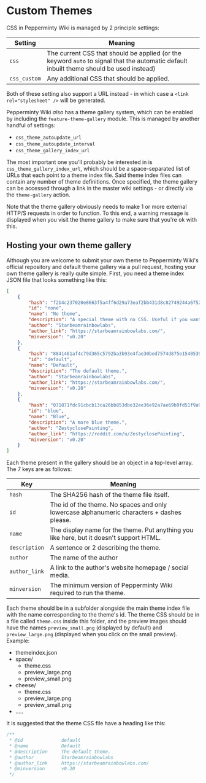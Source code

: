 # Custom Themes
CSS in Pepperminty Wiki is managed by 2 principle settings:

Setting			| Meaning
----------------|--------------------------------------------------------------
`css`			| The current CSS that should be applied (or the keyword `auto` to signal that the automatic default inbuilt theme should be used instead)
`css_custom`	| Any additional CSS that should be applied.

Both of these setting also  support a URL instead - in which case a `<link rel="stylesheet" />` will be generated.

Pepperminty Wiki _also_ has a theme gallery system, which can be enabled by including the `feature-theme-gallery` module. This is managed by another handful of settings:

 - `css_theme_autoupdate_url`
 - `css_theme_autoupdate_interval`
 - `css_theme_gallery_index_url`

The most important one you'll probably be interested in is `css_theme_gallery_index_url`,  which should be a space-separated list of URLs that each point to a theme index file. Said theme index files can contain any number of theme definitions. Once specified, the theme  gallery can be accessed through a link in the master wiki settings - or directly via the `theme-gallery` action.

Note that the theme gallery obviously needs to make 1 or more external HTTP/S requests in order to function. To this end, a warning message is displayed when you visit the theme gallery to make sure that you're ok with this.


## Hosting your own theme gallery
Although you are welcome to submit your own theme to Pepperminty Wiki's official repository and default theme gallery via a pull request, hosting your own theme gallery is really quite simple. First, you need a theme index JSON file that looks something like this:

```json
[
	{
		"hash": "f2b4c237020e8663f5a4ff6d29a73eaf2bb431d8c82749244a6752467a16f9ce",
		"id": "none",
		"name": "No theme",
		"description": "A special theme with no CSS. Useful if you want to create your own theme from scratch!",
		"author": "Starbeamrainbowlabs",
		"author_link": "https://starbeamrainbowlabs.com/",
		"minversion": "v0.20"
	},
	{
		"hash": "8841461af4c79d365c5792ba3b93e4fae30bed7574d875e1540539f4ec961c8c",
		"id": "default",
		"name": "Default",
		"description": "The default theme.",
		"author": "Starbeamrainbowlabs",
		"author_link": "https://starbeamrainbowlabs.com/",
		"minversion": "v0.20"
	},
	{
		"hash": "071871fdc91cbcb13ca26bb853dbe32ee36e92a7ae69b9fd51f9a93cc37df8c0",
		"id": "blue",
		"name": "Blue",
		"description": "A more blue theme.",
		"author": "ZestyclosePainting",
		"author_link": "https://reddit.com/u/ZestyclosePainting",
		"minversion": "v0.20"
	}
]
```

Each theme present in the gallery should be an object in a top-level array. The 7 keys are as follows:

Key		| Meaning
--------|--------------------
`hash`	| The SHA256 hash of the theme file itself.
`id`	| The id of the theme. No spaces and only lowercase alphanumeric characters + dashes please.
`name`	| The display name for the theme. Put anything you like here, but it doesn't support HTML.
`description`	| A sentence or 2 describing the theme.
`author`		| The name of the author
`author_link`	| A link to the author's website homepage / social media.
`minversion`	| The minimum version of Pepperminty Wiki required to run the theme.

Each theme should be in a subfolder alongside the main theme index file with the name corresponding to the theme's id. The theme CSS should be in a file called `theme.css` inside this folder, and the preview images should have the names `preview_small.png` (displayed by default) and `preview_large.png` (displayed when you click on the small preview). Example:

 - themeindex.json
 - space/
	 - theme.css
	 - preview_large.png
	 - preview_small.png
 - cheese/
	 - theme.css
	 - preview_large.png
	 - preview_small.png
 - .....

It is suggested that the theme CSS file have a heading like this:

```css
/**
 * @id				default
 * @name			Default
 * @description		The default theme.
 * @author			Starbeamrainbowlabs
 * @author_link		https://starbeamrainbowlabs.com/
 * @minversion		v0.20
 */
```
